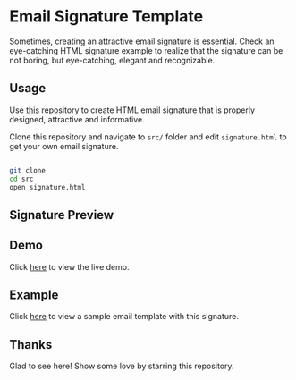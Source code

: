 # Email Signature Template

Sometimes, creating an attractive email signature is essential. 
Check an eye-catching HTML signature example to realize that the signature can be not boring, but eye-catching, elegant and recognizable.

## Usage

Use [this](https://github.com/vinitshahdeo/Email-Signature-Template/) repository to create HTML email signature that is properly designed, attractive and informative. 

Clone this repository and navigate to `src/` folder and edit `signature.html` to get your own email signature.

```bash

git clone 
cd src
open signature.html

```

## Signature Preview

## Demo

Click [here]() to view the live demo.

## Example

Click [here]() to view a sample email template with this signature.

## Thanks

Glad to see here! Show some love by starring this repository.
